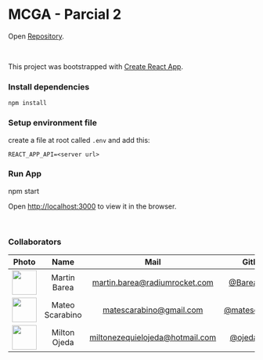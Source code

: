 # MCGA - Parcial 2
Open [Repository](https://github.com/matescarabino/MCGA-Parcial-2).

<br>

This project was bootstrapped with [Create React App](https://github.com/facebook/create-react-app).


### Install dependencies

    npm install

### Setup environment file
create a file at root called `.env` and add this:

    REACT_APP_API=<server url>

### Run App
npm start

Open [http://localhost:3000](http://localhost:3000) to view it in the browser.

<br>

### Collaborators

|Photo | Name  | Mail | Github
| :-----: | :-----: | :-----: | :-----: |
<img src="https://avatars.githubusercontent.com/u/71444915?v=4" height="50" width="50">| Martin Barea | martin.barea@radiumrocket.com | [@BareaMartin](https://github.com/BareaMartin)
<img src="https://avatars.githubusercontent.com/u/91098568?v=4" height="50" width="50">| Mateo Scarabino | matescarabino@gmail.com | [@matescarabino](https://github.com/matescarabino)
<img src="https://avatars.githubusercontent.com/u/93325550?v=4" height="50" width="50">| Milton Ojeda | miltonezequielojeda@hotmail.com  | [@ojedamilton](https://github.com/ojedamilton)
